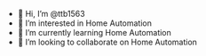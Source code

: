 - 👋 Hi, I’m @ttb1563
- 👀 I’m interested in Home Automation
- 🌱 I’m currently learning Home Automation
- 💞️ I’m looking to collaborate on Home Automation

<!---
ttb1563/ttb1563 is a ✨ special ✨ repository because its `README.md` (this file) appears on your GitHub profile.
You can click the Preview link to take a look at your changes.
--->
